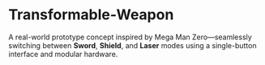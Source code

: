 # Transformable-Weapon
A real-world prototype concept inspired by Mega Man Zero—seamlessly switching between **Sword**, **Shield**, and **Laser** modes using a single-button interface and modular hardware.
